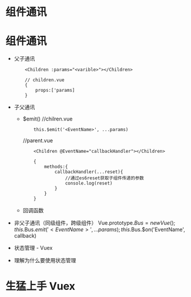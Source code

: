# 组件通讯

# 组件通讯

 - 父子通讯

    ```vue
        <Children :params="<varible>"></Children>

        // children.vue
        {
            props:['params]
        }
    ```

 - 子父通讯
    -  $emit()
        //chilren.vue
        ```vue
            this.$emit('<EventName>', ...params)
        ```
        //parent.vue

        ```vue
            <Children @EventName="callbackHandler"></Children>

            {
                methods:{
                    callbackHandler(...reset){
                        //通过es6reset获取子组件传递的参数
                        console.log(reset)
                    }
                }
            }
        ```
    -  回调函数

 - 非父子通讯（同级组件，跨级组件）
    Vue.prototype.$Bus = new Vue();
    this.$Bus.$emit('<EventName>',...params);
    this.$Bus.$on('EventName', callback)

 - 状态管理 - Vuex

 -  理解为什么要使用状态管理


 # 生猛上手 Vuex
 
